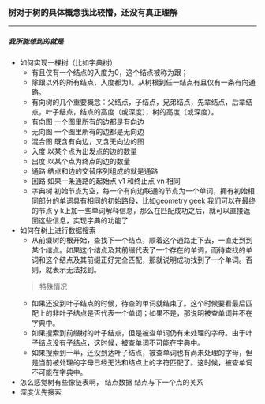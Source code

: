 ### 树对于树的具体概念我比较懵，还没有真正理解

-------
##### 我所能想到的就是 
- 如何实现一棵树（比如字典树）
  * 有且仅有一个结点的入度为0，这个结点被称为跟；
  * 除跟以外的所有结点，入度都为1。从树根到任一结点有且仅有一条有向通路。
  * 有向树的几个重要概念：父结点，子结点，兄弟结点，先辈结点，后辈结点，叶子结点，结点的高度（或深度），树的高度（或深度）。
  * 有向图  一个图里所有的边都是有向边
  * 无向图  一个图里所有的边都是无向边
  * 混合图  既含有向边，又含无向边的图
  * 入度    以某个点为出发点的边的数量
  * 出度    以某个点为终点的边的数量
  * 通路    结点和边的交替序列组成的就是通路
  * 回路    如果一条通路的起始点 v1​ 和终止点 vn​ 相同
  * 字典树  初始节点为空，每一个有向边联通的节点为一个单词，拥有初始相同部分的单词具有相同的初始路段，比如geometry geek 我们可以在最终的节点 y k上加一些单词解释信息，那么在匹配成功之后，就可以直接返回这些信息，实现字典的功能了
- 如何在树上进行数据搜索
  * 从前缀树的根开始，查找下一个结点，顺着这个通路走下去，一直走到到某个结点。如果这个结点及其前缀代表了一个存在的单词，而待查找的单词和这个结点及其前缀正好完全匹配，那就说明成功找到了一个单词。否则，就表示无法找到。
  > 特殊情况
  - 如果还没到叶子结点的时候，待查的单词就结束了。这个时候要看最后匹配上的非叶子结点是否代表一个单词；如果不是，那说明被查单词并不在字典中。
  - 如果搜索到前缀树的叶子结点，但是被查单词仍有未处理的字母。由于叶子结点没有子结点，这时候，被查单词不可能在字典中。
  - 如果搜索到一半，还没到达叶子结点，被查单词也有尚未处理的字母，但是当前被处理的字母已经无法和结点上的字符匹配了。这时候，被查单词不可能在字典中。
- 怎么感觉树有些像链表啊， 结点数据 结点与下一个点的关系
- 深度优先搜索